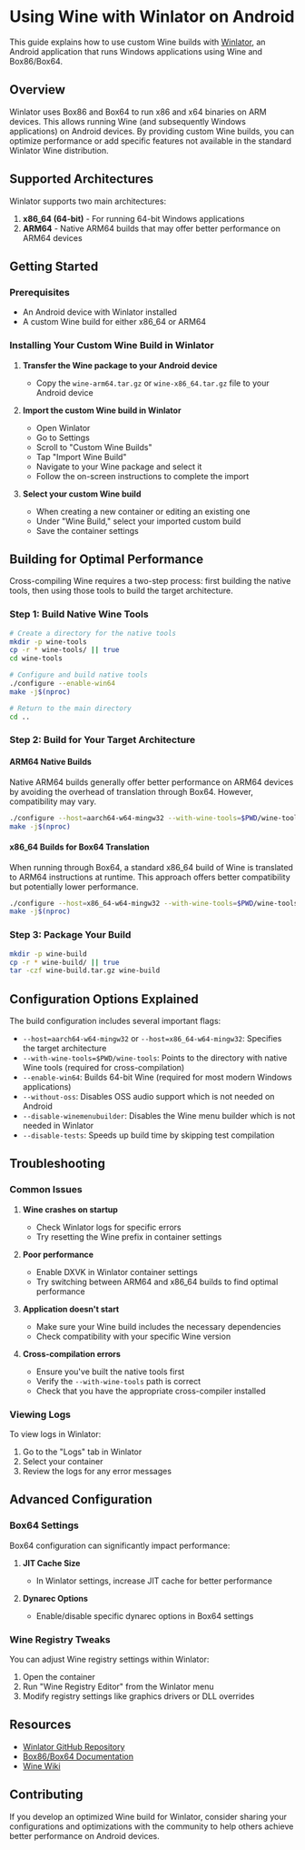 # Using Wine with Winlator on Android

This guide explains how to use custom Wine builds with [Winlator](https://github.com/brunodev85/winlator), an Android application that runs Windows applications using Wine and Box86/Box64.

## Overview

Winlator uses Box86 and Box64 to run x86 and x64 binaries on ARM devices. This allows running Wine (and subsequently Windows applications) on Android devices. By providing custom Wine builds, you can optimize performance or add specific features not available in the standard Winlator Wine distribution.

## Supported Architectures

Winlator supports two main architectures:

1. **x86_64 (64-bit)** - For running 64-bit Windows applications
2. **ARM64** - Native ARM64 builds that may offer better performance on ARM64 devices

## Getting Started

### Prerequisites

- An Android device with Winlator installed
- A custom Wine build for either x86_64 or ARM64

### Installing Your Custom Wine Build in Winlator

1. **Transfer the Wine package to your Android device**
   - Copy the `wine-arm64.tar.gz` or `wine-x86_64.tar.gz` file to your Android device

2. **Import the custom Wine build in Winlator**
   - Open Winlator
   - Go to Settings
   - Scroll to "Custom Wine Builds"
   - Tap "Import Wine Build"
   - Navigate to your Wine package and select it
   - Follow the on-screen instructions to complete the import

3. **Select your custom Wine build**
   - When creating a new container or editing an existing one
   - Under "Wine Build," select your imported custom build
   - Save the container settings

## Building for Optimal Performance

Cross-compiling Wine requires a two-step process: first building the native tools, then using those tools to build the target architecture.

### Step 1: Build Native Wine Tools

```bash
# Create a directory for the native tools
mkdir -p wine-tools
cp -r * wine-tools/ || true
cd wine-tools

# Configure and build native tools
./configure --enable-win64
make -j$(nproc)

# Return to the main directory
cd ..
```

### Step 2: Build for Your Target Architecture

#### ARM64 Native Builds

Native ARM64 builds generally offer better performance on ARM64 devices by avoiding the overhead of translation through Box64. However, compatibility may vary.

```bash
./configure --host=aarch64-w64-mingw32 --with-wine-tools=$PWD/wine-tools --enable-win64 --without-oss --disable-winemenubuilder --disable-tests
make -j$(nproc)
```

#### x86_64 Builds for Box64 Translation

When running through Box64, a standard x86_64 build of Wine is translated to ARM64 instructions at runtime. This approach offers better compatibility but potentially lower performance.

```bash
./configure --host=x86_64-w64-mingw32 --with-wine-tools=$PWD/wine-tools --enable-win64 --without-oss --disable-winemenubuilder --disable-tests
make -j$(nproc)
```

### Step 3: Package Your Build

```bash
mkdir -p wine-build
cp -r * wine-build/ || true
tar -czf wine-build.tar.gz wine-build
```

## Configuration Options Explained

The build configuration includes several important flags:

- `--host=aarch64-w64-mingw32` or `--host=x86_64-w64-mingw32`: Specifies the target architecture
- `--with-wine-tools=$PWD/wine-tools`: Points to the directory with native Wine tools (required for cross-compilation)
- `--enable-win64`: Builds 64-bit Wine (required for most modern Windows applications)
- `--without-oss`: Disables OSS audio support which is not needed on Android
- `--disable-winemenubuilder`: Disables the Wine menu builder which is not needed in Winlator
- `--disable-tests`: Speeds up build time by skipping test compilation

## Troubleshooting

### Common Issues

1. **Wine crashes on startup**
   - Check Winlator logs for specific errors
   - Try resetting the Wine prefix in container settings

2. **Poor performance**
   - Enable DXVK in Winlator container settings
   - Try switching between ARM64 and x86_64 builds to find optimal performance

3. **Application doesn't start**
   - Make sure your Wine build includes the necessary dependencies
   - Check compatibility with your specific Wine version

4. **Cross-compilation errors**
   - Ensure you've built the native tools first
   - Verify the `--with-wine-tools` path is correct
   - Check that you have the appropriate cross-compiler installed

### Viewing Logs

To view logs in Winlator:
1. Go to the "Logs" tab in Winlator
2. Select your container
3. Review the logs for any error messages

## Advanced Configuration

### Box64 Settings

Box64 configuration can significantly impact performance:

1. **JIT Cache Size**
   - In Winlator settings, increase JIT cache for better performance

2. **Dynarec Options**
   - Enable/disable specific dynarec options in Box64 settings

### Wine Registry Tweaks

You can adjust Wine registry settings within Winlator:
1. Open the container
2. Run "Wine Registry Editor" from the Winlator menu
3. Modify registry settings like graphics drivers or DLL overrides

## Resources

- [Winlator GitHub Repository](https://github.com/brunodev85/winlator)
- [Box86/Box64 Documentation](https://github.com/ptitSeb/box86)
- [Wine Wiki](https://wiki.winehq.org/)

## Contributing

If you develop an optimized Wine build for Winlator, consider sharing your configurations and optimizations with the community to help others achieve better performance on Android devices. 
